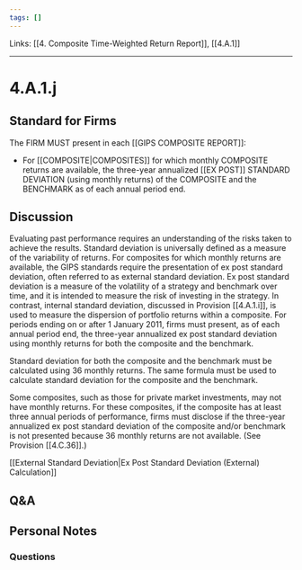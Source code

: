 ```yaml
---
tags: []
---
```

Links: [[4. Composite Time-Weighted Return Report]], [[4.A.1]]
___
# 4.A.1.j
## Standard for Firms
The FIRM MUST present in each [[GIPS COMPOSITE REPORT]]:

- For [[COMPOSITE|COMPOSITES]] for which monthly COMPOSITE returns are available, the three-year annualized [[EX POST]] STANDARD DEVIATION (using monthly returns) of the COMPOSITE and the BENCHMARK as of each annual period end.
## Discussion
Evaluating past performance requires an understanding of the risks taken to achieve the results. Standard deviation is universally defined as a measure of the variability of returns. For composites for which monthly returns are available, the GIPS standards require the presentation of ex post standard deviation, often referred to as external standard deviation. Ex post standard deviation is a measure of the volatility of a strategy and benchmark over time, and it is intended to measure the risk of investing in the strategy. In contrast, internal standard deviation, discussed in Provision [[4.A.1.i]], is used to measure the dispersion of portfolio returns within a composite. For periods ending on or after 1 January 2011, firms must present, as of each annual period end, the three-year annualized ex post standard deviation using monthly returns for both the composite and the benchmark.

Standard deviation for both the composite and the benchmark must be calculated using 36 monthly returns. The same formula must be used to calculate standard deviation for the composite and the benchmark.

Some composites, such as those for private market investments, may not have monthly returns. For these composites, if the composite has at least three annual periods of performance, firms must disclose if the three-year annualized ex post standard deviation of the composite and/or benchmark is not presented because 36 monthly returns are not available. (See Provision [[4.C.36]].)

[[External Standard Deviation|Ex Post Standard Deviation (External) Calculation]]
## Q&A

## Personal Notes

### Questions